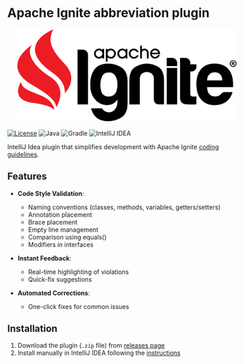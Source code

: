 # Apache Ignite abbreviation plugin

<a href="https://ignite.apache.org/"><img src="src/main/resources/META-INF/pluginIcon.svg" hspace="20"/></a>

[![License](https://img.shields.io/badge/License-Apache%202.0-blue.svg)](http://www.apache.org/licenses/LICENSE-2.0)
![Java](https://img.shields.io/badge/Java-17+-orange?logo=openjdk)
![Gradle](https://img.shields.io/badge/Gradle-8.5+-blue?logo=gradle)
![IntelliJ IDEA](https://img.shields.io/badge/IntelliJ_IDEA-2022.2+-orange?logo=intellij-idea)

IntelliJ Idea plugin that simplifies development with Apache Ignite [coding guidelines](https://cwiki.apache.org/confluence/display/IGNITE/Coding+Guidelines).

## Features

- **Code Style Validation**:
  - Naming conventions (classes, methods, variables, getters/setters)
  - Annotation placement
  - Brace placement
  - Empty line management
  - Comparison using equals()
  - Modifiers in interfaces

- **Instant Feedback**:
    - Real-time highlighting of violations
    - Quick-fix suggestions

- **Automated Corrections**:
    - One-click fixes for common issues

## Installation

1) Download the plugin (`.zip` file) from [releases page](https://github.com/dspavlov/ignite-abbrev-plugin/releases)
2) Install manually in IntelliJ IDEA following the [instructions](https://www.jetbrains.com/help/idea/managing-plugins.html#install_plugin_from_disk)